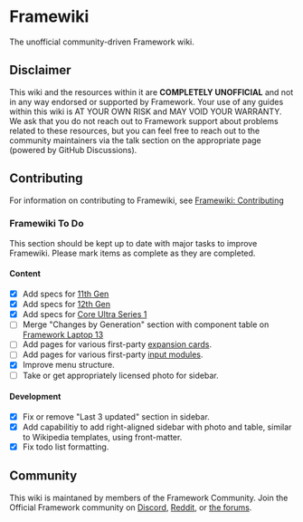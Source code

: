 # Framewiki
The unofficial community-driven Framework wiki.

## Disclaimer
This wiki and the resources within it are **COMPLETELY UNOFFICIAL** and not in any way endorsed or supported by Framework. Your use of any guides within this wiki is AT YOUR OWN RISK and MAY VOID YOUR WARRANTY. We ask that you do not reach out to Framework support about problems related to these resources, but you can feel free to reach out to the community maintainers via the talk section on the appropriate page (powered by GitHub Discussions).

## Contributing
For information on contributing to Framewiki, see [Framewiki: Contributing](/framewiki:contributing)
### Framewiki To Do
This section should be kept up to date with major tasks to improve Framewiki. Please mark items as complete as they are completed.
#### Content
- [x] Add specs for [11th Gen](https://framewiki.net/framework-laptop-13/11th-gen)
- [x] Add specs for [12th Gen](https://framewiki.net/framework-laptop-13/12th-gen)
- [x] Add specs for [Core Ultra Series 1](https://framewiki.net/framework-laptop-13/core-ultra-1)
- [ ] Merge "Changes by Generation" section with component table on [Framework Laptop 13](https://framewiki.net/framework-laptop-13)
- [ ] Add pages for various first-party [expansion cards](https://framewiki.net/expansion-cards).
- [ ] Add pages for various first-party [input modules](https://framewiki.net/input-modules).
- [x] Improve menu structure.
- [ ] Take or get appropriately licensed photo for sidebar.

#### Development
- [x] Fix or remove "Last 3 updated" section in sidebar.
- [x] Add capabilitiy to add right-aligned sidebar with photo and table, similar to Wikipedia templates, using front-matter.
- [x] Fix todo list formatting.

## Community
This wiki is maintaned by members of the Framework Community. Join the Official Framework community on [Discord](https://discord.gg/framework), [Reddit](https://reddit.com/r/framework), or [the forums](https://community.frame.work).
